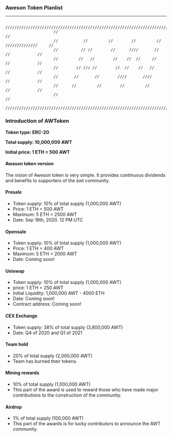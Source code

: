 ### Aweson Token Planlist

---

```
                     /////////////////////////////////////////////////////////////////////////
                     //                                                                     //
                     //           //         //        //         //     //////////////     // 
                     //          // //        //      ////       //           //            //
                     //         //   //        //    //  //     //            //            //
                     //        // /// //        //  //    //   //             //            //
                     //       //       //        ////       ////              //            //
                     //      //         //        //         //               //            //
                     //                                                                     //
                     /////////////////////////////////////////////////////////////////////////
```
### Introduction of AWToken
**Token type: ERC-20**

**Total supply: 10,000,000 AWT**

**Initial price: 1 ETH = 500 AWT**

#### Awason token version
The vision of Aweson token is very simple. It provides continuous dividends and benefits to supporters of the awt community.

#### Presale
  - Token supply: 10% of total supply (1,000,000 AWT)
  - Price: 1 ETH = 500 AWT
  - Maximum: 5 ETH = 2500 AWT
  - Date: Sep 16th, 2020. 12 PM UTC
 
#### Opensale
  - Token supply: 10% of total supply (1,000,000 AWT)
  - Price: 1 ETH = 400 AWT
  - Maximum: 5 ETH = 2000 AWT
  - Date: Coming soon!

#### Uniswap
  - Token supply: 10% of total supply (1,000,000 AWT)
  - price: 1 ETH = 250 AWT
  - Initial Liquidity: 1,000,000 AWT - 4000 ETH
  - Date: Coming soon!
  - Contract address: Coming soon!
#### CEX Exchange
  - Token supply: 38% of total supply (3,800,000 AWT)
  - Date: Q4 of 2020 and Q1 of 2021
#### Team hold 
  - 20% of total supply (2,000,000 AWT)
  - Team has burned their tokens.
#### Mining rewards
  - 10% of total supply (1,000,000 AWT)
  - This part of the award is used to reward those who have made major contributions to the construction of the community.
#### Airdrop
  - 1%  of total supply (100,000 AWT)
  - This part of the awards is for lucky contributors to announce the AWT community.
